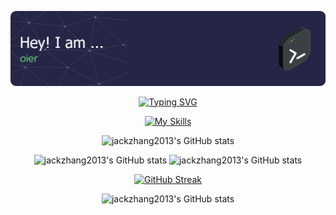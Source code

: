 ![Header](/github-header-image.png)

<div align="center">

[![Typing SVG](https://readme-typing-svg.demolab.com?font=Fira+Code&pause=1000&random=false&width=435&lines=welcome+to+my+profile+page;%E6%AC%A2%E8%BF%8E%E6%9D%A5%E5%88%B0%E6%88%91%E7%9A%84github%E4%B8%BB%E9%A1%B5)](https://git.io/typing-svg)

[![My Skills](https://skillicons.dev/icons?i=cpp,py,latex,html,css,js,vscode&theme=dark)](https://skillicons.dev)

![jackzhang2013's GitHub stats](https://stats.deeptrain.net/user/jackzhang2013?theme=dark)

![jackzhang2013's GitHub stats](https://github-readme-stats.vercel.app/api?username=jackzhang2013&theme=dark&include_all_commits=true&show_icons=true) ![jackzhang2013's GitHub stats](https://github-readme-stats.vercel.app/api/top-langs/?username=jackzhang2013&theme=dark&layout=donut-vertical&langs_count=6)

[![GitHub Streak](https://streak-stats.demolab.com?user=jackzhang2013&theme=dark)](https://git.io/streak-stats)

![jackzhang2013's GitHub stats]("https://github-readme-activity-graph.vercel.app/graph?username=jackzhang2013&theme=github-compact&hide_border=true&area=true")
</div>